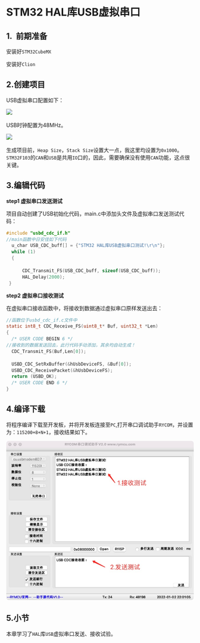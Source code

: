 # STM32 HAL库USB虚拟串口

## 1.  前期准备

安装好`STM32CubeMX`

安装好`Clion`

## 2.创建项目

USB虚拟串口配置如下：

![](/Users/hugh/Documents/Projects/NebulaPi32/14-USB转串口/PIC/USBCDC.jpg)

USB时钟配置为48MHz。

![](/Users/hugh/Documents/Projects/NebulaPi32/14-USB转串口/PIC/USBCLK.jpg)

生成项目前，`Heap Size`，`Stack Size`设置大一点，我这里均设置为`0x1000`。`STM32F103`的`CAN`和`USB`是共用`IO`口的，因此，需要确保没有使用`CAN`功能，这点很关键。

## 3.编辑代码

**step1 虚拟串口发送测试**

项目自动创建了USB初始化代码，main.c中添加头文件及虚拟串口发送测试代码：

```c
#include "usbd_cdc_if.h"
//main函数中日安佳如下代码
  u_char USB_CDC_buff[] = {"STM32 HAL库USB虚拟串口测试!\r\n"};
  while (1)
  {

      CDC_Transmit_FS(USB_CDC_buff, sizeof(USB_CDC_buff));
      HAL_Delay(2000);
 }
```

**step2 虚拟串口接收测试**

在虚拟串口接收函数中，将接收到数据通过虚拟串口原样发送出去：

```c
//函数位于usbd_cdc_if.c文件中
static int8_t CDC_Receive_FS(uint8_t* Buf, uint32_t *Len)
{
  /* USER CODE BEGIN 6 */
//接收到的数据发送回去，此行代码手动添加，其余均自动生成！
  CDC_Transmit_FS(Buf,Len[0]);

  USBD_CDC_SetRxBuffer(&hUsbDeviceFS, &Buf[0]);
  USBD_CDC_ReceivePacket(&hUsbDeviceFS);
  return (USBD_OK);
  /* USER CODE END 6 */
}
```

## 4.编译下载

将程序编译下载至开发板，并将开发板连接至`PC`,打开串口调试助手`RYCOM`，并设置为：`115200+8+N+1`，接收结果如下。

![](PIC/CDCTEST.jpg)

## 5.小节

本章学习了`HAL`库`USB`虚拟串口发送、接收试验。

